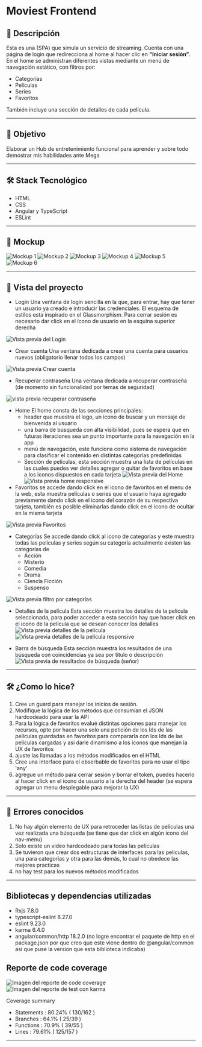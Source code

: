 # Moviest Frontend

## 📄 Descripción

Esta es una (SPA) que simula un servicio de streaming. Cuenta con una página de login que redirecciona al home al hacer clic en **"Iniciar sesión"**.  
En el home se administran diferentes vistas mediante un menú de navegación estático, con filtros por:

- Categorías
- Películas
- Series
- Favoritos  

También incluye una sección de detalles de cada película.

---

## 🎯 Objetivo

Elaborar un Hub de entretenimiento funcional para aprender y sobre todo demostrar mis habilidades ante Mega

---

## 🛠️ Stack Tecnológico

- HTML  
- CSS  
- Angular y TypeScript
- ESLint

---

## 🎨 Mockup

![Mockup 1](./public/assets/images/mockup1.jpg)
![Mockup 2](./public/assets/images/mockup2.jpg)
![Mockup 3](./public/assets/images/mockup3.jpg)
![Mockup 4](./public/assets/images/Login-responsive.jpg)
![Mockup 5](./public/assets/images/peliculas-responsive.jpg)
![Mockup 6](./public/assets/images/detalles-responsive.jpg)

---

## 👀 Vista del proyecto

- Login
Una ventana de login sencilla en la que, para entrar, hay que tener un usuario ya creado e introducir las credenciales. El esquema de estilos esta inspirado en el Glassmorphism. Para cerrar sesión es necesario dar click en el ícono de usuario en la esquina superior derecha

![Vista previa del Login](./public/assets/images/Captura-login.png)

- Crear cuenta
Una ventana dedicada a crear una cuenta para usuarios nuevos (obligatorio llenar todos los campos)

![Vista previa Crear cuenta](./public/assets/images/CapturaCrarCuenta.png)

- Recuperar contraseña
Una ventana dedicada a recuperar contraseña (de momento sin funcionalidad por temas de seguridad)

![vista previa recuperar contraseña](./public/assets/images/CapturaRecuperarContraseña.png)

- Home
El home consta de las secciones principales:
  - header que muestra el logo, un icono de buscar y un mensaje de bienvenida al usuario
  - una barra de búsqueda con alta visibilidad, pues se espera que en futuras iteraciones sea un
   punto importante para la navegación en la app
  - menú de navegación, este funciona como sistema de navegación para clasificar el contenido en distintas categorías predefinidas
  - Sección de películas, esta sección muestra una lista de películas en las cuales puedes ver detalles agregar o quitar de favoritos en base a los iconos    dispuestos en cada tarjeta
![Vista previa del Home](./public/assets/images/home-actualizado.png)
![Vista previa home responsive](./public/assets/images/captura-peliculas-responsive.png)
- Favoritos
se accede dando click en el icono de favoritos en el menu de la web, esta muestra películas o series que el usuario haya agregado previamente dando click en el icono del corazón de su respectiva tarjeta, también es posible eliminarlas dando click en el icono de ocultar en la misma tarjeta

![Vista previa Favoritos](./public/assets/images/favoritos-actualizado.png)

- Categorías
Se accede dando click al icono de categorías y este muestra todas las películas y series según su categoría
actualmente existen las categorías de
  - Acción
  - Misterio
  - Comedia
  - Drama
  - Ciencia Ficción
  - Suspenso

![Vista previa filtro por categorías](./public/assets/images/Captura-categorias.png)

- Detalles de la película
Esta sección muestra los detalles de la película seleccionada, para poder acceder a esta sección hay que hacer click en el icono de la película que se desean conocer los detalles
![Vista previa detalles de la película](./public/assets/images/movie-details-actualizada.png)
![Vista previa detalles de la película responsive](./public/assets/images/movie-details-responsive.png)

- Barra de búsqueda
Esta sección muestra los resultados de una búsqueda con coincidencias ya sea por titulo o descripción
![Vista previa de resultados de búsqueda (señor)](./public/assets/images/busqueda.png)

---

## 🛠️ ¿Como lo hice?

1. Cree un guard para manejar los inicios de sesión.
3. Modifique la lógica de los métodos que consumían el JSON hardcodeado para usar la API
4. Para la lógica de favoritos evalué distintas opciones para manejar los recursos, opte por hacer una solo una petición de los Ids de las películas guardadas en favoritos para compararla con los Ids de las películas cargadas y asi darle dinamismo a los iconos que manejan la UX de favoritos
5. ajuste las llamadas a los métodos modificados en el HTML
6. Cree una interface para el obserbable de favoritos para no usar el tipo 'any'
7. agregue un método para cerrar sesión y borrar el token, puedes hacerlo al hacer click en el icono de usuario a la derecha del header (se espera agregar un menu desplegable para mejorar la UX)

---

## 🐞 Errores conocidos

1. No hay algún elemento de UX para retroceder las listas de películas una vez realizada una búsqueda (se tiene que dar click en algún icono del nav-menu)
2. Solo existe un video hardcodeado para todas las películas
3. Se tuvieron que crear dos estructuras de interfaces para las películas, una para categorías y otra para las demás, lo cual no obedece las mejores practicas
4. no hay test para los nuevos métodos modificados

---

## Bibliotecas y dependencias utilizadas

- Rxjs 7.8.0
- typescript-eslint 8.27.0
- eslint 9.23.0
- karma 6.4.0
- angular/common/http 18.2.0 (no logre encontrar el paquete de http en el package.json por que creo que este viene dentro de @angular/common asi que puse la version que esta biblioteca indicaba)

## Reporte de code coverage

![Imagen del reporte de code coverage](./public/assets/images/code-covearge.png)
![Imagen del reporte de test con karma](./public/assets/images/code-covearge-karma.png)

 Coverage summary <br>

- Statements   : 80.24% ( 130/162 ) <br>
- Branches     : 64.1% ( 25/39 ) <br>
- Functions    : 70.9% ( 39/55 ) <br>
- Lines        : 79.61% ( 125/157 ) <br>

---
